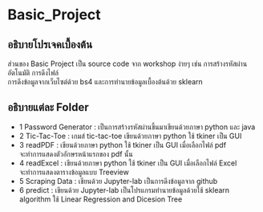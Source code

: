 # Basic_Project

## อธิบายโปรเจคเบื้องต้น
ส่วนของ Basic Project เป็น source code จาก workshop ง่ายๆ เช่น การสร้างรหัสผ่านอัตโนมัติ การดึงไฟล์ <br />
การดึงข้อมูลจากเว็บไซต์ด้วย bs4 และการทำนายข้อมูลเบื้องต้นด้วย sklearn

## อธิบายแต่ละ Folder
- 1 Password Generator : เป็นการสร้างรหัสผ่านขึ้นมาเขียนด้วยภาษา python และ java
- 2 Tic-Tac-Toe : เกมส์ tic-tac-toe เขียนด้วยภาษา python ใช้ tkiner เป็น GUI
- 3 readPDF : เขียนด้วยภาษา python ใช้ tkiner เป็น GUI เมื่อเลือกไฟล์ pdf <br /> จะทำการแสดงตัวอักษรหน้าแรกของ pdf นั้น
- 4 readExcel : เขียนด้วยภาษา python ใช้ tkiner เป็น GUI เมื่อเลือกไฟล์ Excel <br /> จะทำการแสดงตารางข้อมูลแบบ Treeview 
- 5 Scraping Data : เขียนด้วย Jupyter-lab เป็นการดึงข้อมูลจาก github
- 6 predict : เขียนด้วย Jupyter-lab เป็นโปรแกรมทำนายข้อมูลด้วยใช้ sklearn algorithm ใช้ Linear Regression and Dicesion Tree


